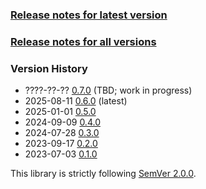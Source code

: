 ### [Release notes for latest version](latest.md)

### [Release notes for all versions](full.md)

### Version History

* ????-??-?? [0.7.0](0.7.0.md) (TBD; work in progress)
* 2025-08-11 [0.6.0](0.6.0.md) (latest)
* 2025-01-01 [0.5.0](0.5.0.md)
* 2024-09-09 [0.4.0](0.4.0.md)
* 2024-07-28 [0.3.0](0.3.0.md)
* 2023-09-17 [0.2.0](0.2.0.md)
* 2023-07-03 [0.1.0](0.1.0.md)


This library is strictly following [SemVer 2.0.0](https://semver.org/spec/v2.0.0.html).